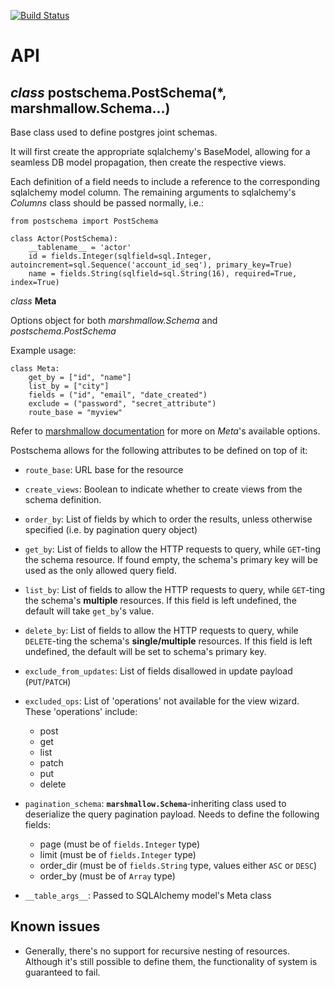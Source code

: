 [![Build Status](https://travis-ci.org/kriskavalieri/postschema.svg?branch=master)](https://travis-ci.org/kriskavalieri/postschema)

# API
_class_ postschema.**PostSchema**(*, marshmallow.Schema...)
--
Base class used to define postgres joint schemas. 

It will first create the appropriate sqlalchemy's BaseModel, allowing for a seamless DB model propagation, then create the respective views.

Each definition of a field needs to include a reference to the corresponding sqlalchemy model column. The remaining arguments to sqlalchemy's _Columns_ class should be passed normally, i.e.:

    
    from postschema import PostSchema

    class Actor(PostSchema):
        __tablename__ = 'actor'
        id = fields.Integer(sqlfield=sql.Integer, autoincrement=sql.Sequence('account_id_seq'), primary_key=True)
        name = fields.String(sqlfield=sql.String(16), required=True, index=True)

    


_class_ __Meta__

Options object for both _marshmallow.Schema_ and _postschema.PostSchema_

Example usage:

    class Meta:
        get_by = ["id", "name"]
        list_by = ["city"]
        fields = ("id", "email", "date_created")
        exclude = ("password", "secret_attribute")
        route_base = "myview"

Refer to [marshmallow documentation](https://marshmallow.readthedocs.io/en/3.0/api_reference.html#marshmallow.Schema.Meta) for more on _Meta_'s available options.

Postschema allows for the following attributes to be defined on top of it:
- `route_base`: URL base for the resource
- `create_views`: Boolean to indicate whether to create views from the schema definition.
- `order_by`: List of fields by which to order the results, unless otherwise specified (i.e. by pagination query object)
- `get_by`: List of fields to allow the HTTP requests to query, while `GET`-ting the schema resource. If found empty, the schema's primary key will be used as the only allowed query field.
- `list_by`: List of fields to allow the HTTP requests to query, while `GET`-ting the schema's **multiple** resources. If this field is left undefined, the default will take `get_by`'s value.
- `delete_by`: List of fields to allow the HTTP requests to query, while `DELETE`-ting the schema's **single/multiple** resources. If this field is left undefined, the default will be set to schema's primary key.
- `exclude_from_updates`: List of fields disallowed in update payload (`PUT`/`PATCH`)
- `excluded_ops`: List of 'operations' not available for the view wizard. These 'operations' include:
    - post
    - get
    - list
    - patch
    - put
    - delete
- `pagination_schema`: **`marshmallow.Schema`**-inheriting class used to deserialize the query pagination payload. Needs to define the following fields:
    * page (must be of `fields.Integer` type)
    * limit (must be of `fields.Integer` type)
    * order_dir (must be of `fields.String` type, values either `ASC` or `DESC`)
    * order_by (must be of `Array` type)

- `__table_args__`: Passed to SQLAlchemy model's Meta class


## Known issues
- Generally, there's no support for recursive nesting of resources. Although it's still possible to define them, the functionality of system is guaranteed to fail.